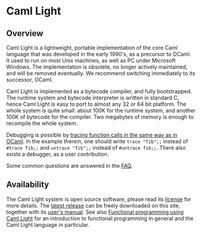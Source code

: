 # Caml Light

## Overview

Caml Light is a lightweight, portable implementation of the core Caml
language that was developed in the early 1990's, as a precursor to
OCaml. It used to run on most Unix machines, as well as PC under
Microsoft Windows. The implementation is obsolete, no longer actively
maintained, and will be removed eventually. We recommend switching
immediately to its successor, OCaml.

Caml Light is implemented as a bytecode compiler, and fully
bootstrapped.  The runtime system and bytecode interpreter is written
in standard C, hence Caml Light is easy to port to almost any 32 or 64
bit platform. The whole system is quite small: about 100K for the
runtime system, and another 100K of bytecode for the compiler. Two
megabytes of memory is enough to recompile the whole system.

Debugging is possible by
[tracing function calls in the same way as in OCaml](../learn/tutorials/debug.html).
In the example therein, one should write `trace "fib";;` instead of
`#trace fib;;` and `untrace "fib";;` instead of
`#untrace fib;;`. There also exists a debugger, as a user
contribution.

Some common questions are answered in the [FAQ](faq.html).

## Availability

The Caml Light system is open source software, please read its
[license](license.html) for more details.  The
[latest release](releases/) can be freely downloaded on this site,
together with its [user's manual][].  See also
[Functional programming using Caml Light][programming] for an
introduction to functional programming in general and the Caml Light
language in particular.

[user's manual]: http://caml.inria.fr/pub/docs/manual-caml-light/
[programming]: http://caml.inria.fr/pub/docs/fpcl/index.html

